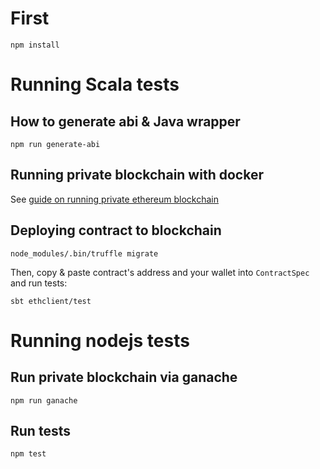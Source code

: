 # First
`npm install`

# Running Scala tests

## How to generate abi & Java wrapper
`npm run generate-abi`

## Running private blockchain with docker
See [guide on running private ethereum blockchain](private_ethereum.md)

## Deploying contract to blockchain
`node_modules/.bin/truffle migrate`

Then, copy & paste contract's address and your wallet into `ContractSpec` and run tests:

`sbt ethclient/test`

# Running nodejs tests
## Run private blockchain via ganache
`npm run ganache`

## Run tests
`npm test`